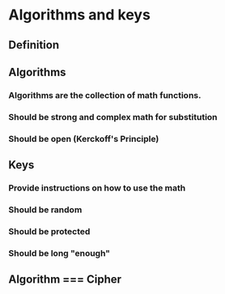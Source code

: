 # Algorithms and keys

## Definition

## Algorithms

### Algorithms are the collection of math functions.

### Should be strong and complex math for substitution

### Should be open (Kerckoff's Principle)

## Keys

### Provide instructions on how to use the math

### Should be random 

### Should be protected

### Should be long "enough"

## Algorithm === Cipher
